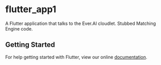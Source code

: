 # flutter_app1

A Flutter application that talks to the Ever.AI cloudlet. Stubbed Matching
Engine code.

## Getting Started

For help getting started with Flutter, view our online
[documentation](https://flutter.io/).
